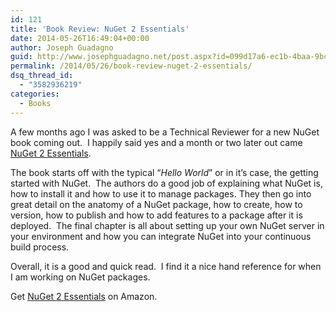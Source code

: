 ```yaml
---
id: 121
title: 'Book Review: NuGet 2 Essentials'
date: 2014-05-26T16:49:04+00:00
author: Joseph Guadagno
guid: http://www.josephguadagno.net/post.aspx?id=099d17a6-ec1b-4baa-9bc8-c48038108737
permalink: /2014/05/26/book-review-nuget-2-essentials/
dsq_thread_id:
  - "3582936219"
categories:
  - Books
---
```

A few months ago I was asked to be a Technical Reviewer for a new NuGet book coming out.  I happily said yes and a month or two later out came [NuGet 2 Essentials](http://www.amazon.com/gp/product/178216586X/ref=as_li_tl?ie=UTF8&camp=1789&creative=390957&creativeASIN=178216586X&linkCode=as2&tag=beyondthebasic0e&linkId=IK4FKY7RGOQT7LZU).

The book starts off with the typical “_Hello World_” or in it’s case, the getting started with NuGet.  The authors do a good job of explaining what NuGet is, how to install it and how to use it to manage packages. They then go into great detail on the anatomy of a NuGet package, how to create, how to version, how to publish and how to add features to a package after it is deployed.  The final chapter is all about setting up your own NuGet server in your environment and how you can integrate NuGet into your continuous build process.

Overall, it is a good and quick read.  I find it a nice hand reference for when I am working on NuGet packages.

Get [NuGet 2 Essentials](http://www.amazon.com/gp/product/178216586X/ref=as_li_tl?ie=UTF8&camp=1789&creative=390957&creativeASIN=178216586X&linkCode=as2&tag=beyondthebasic0e&linkId=IK4FKY7RGOQT7LZU) on Amazon.